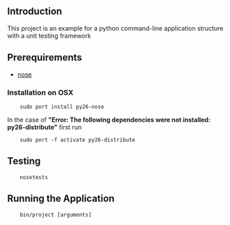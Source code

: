 ## Introduction

This project is an example for a python command-line application structure with a unit testing framework

## Prerequirements

* [nose](http://somethingaboutorange.com/mrl/projects/nose/1.0.0/)

### Installation on OSX

        sudo port install py26-nose

In the case of **"Error: The following dependencies were not installed: py26-distribute"** first run

        sudo port -f activate py26-distribute

## Testing

        nosetests

## Running the Application

        bin/project [arguments]
